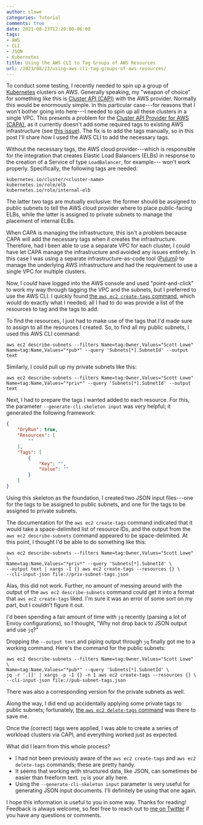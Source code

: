 ```yaml
---
author: slowe
categories: Tutorial
comments: true
date: 2021-08-23T12:20:00-06:00
tags:
- AWS
- CLI
- JSON
- Kubernetes
title: Using the AWS CLI to Tag Groups of AWS Resources
url: /2021/08/23/using-aws-cli-tag-groups-of-aws-resources/
---
```


To conduct some testing, I recently needed to spin up a group of [Kubernetes][link-1] clusters on AWS. Generally speaking, my "weapon of choice" for something like this is [Cluster API (CAPI)][link-2] with the AWS provider. Normally this would be enormously simple. In this particular case---for reasons that I won't bother going into here---I needed to spin up all these clusters in a single VPC. This presents a problem for the [Cluster API Provider for AWS (CAPA)][link-3], as it currently doesn't add some required tags to existing AWS infrastructure (see [this issue][link-4]). The fix is to add the tags manually, so in this post I'll share how I used the AWS CLI to add the necessary tags.<!--more-->

Without the necessary tags, the AWS cloud provider---which is responsible for the integration that creates Elastic Load Balancers (ELBs) in response to the creation of a Service of type `LoadBalancer`, for example--- won't work properly. Specifically, the following tags are needed:

    kubernetes.io/cluster/<cluster-name>
    kubernetes.io/role/elb
    kubernetes.io/role/internal-elb

The latter two tags are mutually exclusive: the former should be assigned to public subnets to tell the AWS cloud provider where to place public-facing ELBs, while the latter is assigned to private subnets to manage the placement of internal ELBs.

When CAPA is managing the infrastructure, this isn't a problem because CAPA will add the necessary tags when it creates the infrastructure. Therefore, had I been able to use a separate VPC for each cluster, I could have let CAPA manage the infrastructure and avoided any issues entirely. In this case I was using a separate infrastructure-as-code tool ([Pulumi][link-7]) to manage the underlying AWS infrastructure and had the requirement to use a single VPC for multiple clusters.

Now, I _could_ have logged into the AWS console and used "point-and-click" to work my way through tagging the VPC and the subnets, but I preferred to use the AWS CLI. I quickly found [the `aws ec2 create-tags` command][link-6], which would do exactly what I needed; all I had to do was provide a list of the resources to tag and the tags to add.

To find the resources, I just had to make use of the tags that I'd made sure to assign to all the resources I created. So, to find all my public subnets, I used this AWS CLI command:

    aws ec2 describe-subnets --filters Name=tag:Owner,Values="Scott Lowe" Name=tag:Name,Values="*pub*" --query 'Subnets[*].SubnetId' --output text

Similarly, I could pull up my private subnets like this:

    aws ec2 describe-subnets --filters Name=tag:Owner,Values="Scott Lowe" Name=tag:Name,Values="*priv*" --query 'Subnets[*].SubnetId' --output text

Next, I had to prepare the tags I wanted added to each resource. For this, the parameter `--generate-cli-skeleton input` was very helpful; it generated the following framework:

```json
{
    "DryRun": true,
    "Resources": [
        ""
    ],
    "Tags": [
        {
            "Key": "",
            "Value": ""
        }
    ]
}
```

Using this skeleton as the foundation, I created two JSON input files---one for the tags to be assigned to public subnets, and one for the tags to be assigned to private subnets.

The documentation for the `aws ec2 create-tags` command indicated that it would take a space-delimited list of resource IDs, and the output from the `aws ec2 describe-subnets` command appeared to be space-delimited. At this point, I thought I'd be able to do something like this:

    aws ec2 describe-subnets --filters Name=tag:Owner,Values="Scott Lowe" \
    Name=tag:Name,Values="*priv*" --query 'Subnets[*].SubnetId' \
    --output text | xargs -I {} aws ec2 create-tags --resources {} \
    --cli-input-json file://priv-subnet-tags.json

Alas, this did not work. Further, no amount of messing around with the output of the `aws ec2 describe-subnets` command could get it into a format that `aws ec2 create-tags` liked. I'm sure it was an error of some sort on my part, but I couldn't figure it out.

I'd been spending a fair amount of time with `jq` recently (parsing a lot of Envoy configurations), so I thought, "Why not drop back to JSON output and use `jq`?"

Dropping the `--output text` and piping output through `jq` finally got me to a working command. Here's the command for the public subnets:

    aws ec2 describe-subnets --filters Name=tag:Owner,Values="Scott Lowe" \
    Name=tag:Name,Values="*pub*" --query 'Subnets[*].SubnetId' \
    jq -r '.[]' | xargs -p -I {} -n 1 aws ec2 create-tags --resources {} \
    --cli-input-json file://pub-subnet-tags.json

There was also a corresponding version for the private subnets as well.

Along the way, I did end up accidentally applying some private tags to public subnets; fortunately, [the `aws ec2 delete-tags` command][link-5] was there to save me.

Once the (correct) tags were applied, I was able to create a series of workload clusters via CAPI, and everything worked just as expected.

What did I learn from this whole process?

* I had not been previously aware of the `aws ec2 create-tags` and `aws ec2 delete-tags` commands; these are pretty handy.
* It seems that working with structured data, like JSON, can sometimes be easier than freeform text. `jq` is your ally here.
* Using the `--generate-cli-skeleton input` parameter is very useful for generating JSON input documents. I'll definitely be using that one again.

I hope this information is useful to you in some way. Thanks for reading! Feedback is always welcome, so feel free to reach out to [me on Twitter][link-8] if you have any questions or comments.

[link-1]: https://kubernetes.io/
[link-2]: https://cluster-api.sigs.k8s.io/
[link-3]: https://github.com/kubernetes-sigs/cluster-api-provider-aws/
[link-4]: https://github.com/kubernetes-sigs/cluster-api-provider-aws/issues/2584
[link-5]: https://awscli.amazonaws.com/v2/documentation/api/latest/reference/ec2/delete-tags.html
[link-6]: https://awscli.amazonaws.com/v2/documentation/api/latest/reference/ec2/create-tags.html
[link-7]: https://www.pulumi.com/
[link-8]: https://twitter.com/scott_lowe
